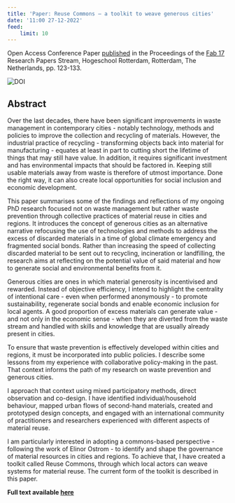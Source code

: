 ```yaml
---
title: 'Paper: Reuse Commons – a toolkit to weave generous cities'
date: '11:00 27-12-2022'
feed:
    limit: 10
---
```


Open Access Conference Paper [published]((https://zenodo.org/record/7432153#.Y6rB8fej-V4)) in the Proceedings of the [Fab 17](https://fab17.fabevent.org/) Research Papers Stream, Hogeschool Rotterdam, Rotterdam, The Netherlands, pp. 123-133. 

![DOI](https://zenodo.org/badge/DOI/10.5281/zenodo.7432153.svg)

## Abstract
Over the last decades, there have been significant improvements in waste management in contemporary cities - notably technology, methods and policies to improve the collection and recycling of materials. However, the industrial practice of recycling - transforming objects back into material for manufacturing - equates at least in part to cutting short the lifetime of things that may still have value. In addition, it requires significant investment and has environmental impacts that should be factored in. Keeping still usable materials away from waste is therefore of utmost importance. Done the right way, it can also create local opportunities for social inclusion and economic development.

This paper summarises some of the findings and reflections of my ongoing PhD research focused not on waste management but rather waste prevention through collective practices of material reuse in cities and regions. It introduces the concept of generous cities as an alternative narrative refocusing the use of technologies and methods to address the excess of discarded materials in a time of global climate emergency and fragmented social bonds. Rather than increasing the speed of collecting discarded material to be sent out to recycling, incineration or landfilling, the research aims at reflecting on the potential value of said material and how to generate social and environmental benefits from it.

Generous cities are ones in which material generosity is incentivised and rewarded. Instead of objective efficiency, I intend to highlight the centrality of intentional care - even when performed anonymously - to promote sustainability, regenerate social bonds and enable economic inclusion for local agents. A good proportion of excess materials can generate value - and not only in the economic sense - when they are diverted from the waste stream and handled with skills and knowledge that are usually already present in cities.

To ensure that waste prevention is effectively developed within cities and regions, it must be incorporated into public policies. I describe some lessons from my experience with collaborative policy-making in the past. That context informs the path of my research on waste prevention and generous cities.

I approach that context using mixed participatory methods, direct observation and co-design. I have identified individual/household behaviour, mapped urban flows of second-hand materials, created and prototyped design concepts, and engaged with an international community of practitioners and researchers experienced with different aspects of material reuse.

I am particularly interested in adopting a commons-based perspective - following the work of Elinor Ostrom - to identify and shape the governance of material resources in cities and regions. To achieve that, I have created a toolkit called Reuse Commons, through which local actors can weave systems for material reuse. The current form of the toolkit is described in this paper.

**Full text available [here](https://zenodo.org/record/7432153#.Y6rB8fej-V4)**